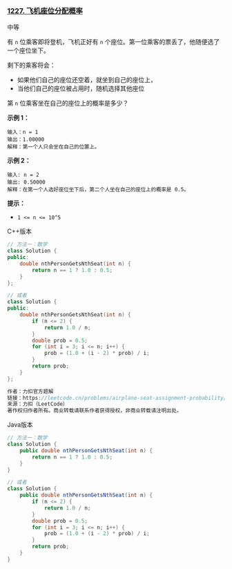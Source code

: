 ### [1227. 飞机座位分配概率](https://leetcode.cn/problems/airplane-seat-assignment-probability/)

中等

有 `n` 位乘客即将登机，飞机正好有 `n` 个座位。第一位乘客的票丢了，他随便选了一个座位坐下。

剩下的乘客将会：

- 如果他们自己的座位还空着，就坐到自己的座位上，
- 当他们自己的座位被占用时，随机选择其他座位

第 `n` 位乘客坐在自己的座位上的概率是多少？

**示例 1：**

```
输入：n = 1
输出：1.00000
解释：第一个人只会坐在自己的位置上。
```

**示例 2：**

```
输入: n = 2
输出: 0.50000
解释：在第一个人选好座位坐下后，第二个人坐在自己的座位上的概率是 0.5。
```

**提示：**

- `1 <= n <= 10^5`

C++版本

```c++
// 方法一：数学
class Solution {
public:
    double nthPersonGetsNthSeat(int n) {
        return n == 1 ? 1.0 : 0.5;
    }
};

// 或者
class Solution {
public:
    double nthPersonGetsNthSeat(int n) {
        if (n <= 2) {
            return 1.0 / n;
        }
        double prob = 0.5;
        for (int i = 3; i <= n; i++) {
            prob = (1.0 + (i - 2) * prob) / i;
        }
        return prob;
    }
};

作者：力扣官方题解
链接：https://leetcode.cn/problems/airplane-seat-assignment-probability/solutions/664495/fei-ji-zuo-wei-fen-pei-gai-lu-by-leetcod-gyw4/
来源：力扣（LeetCode）
著作权归作者所有。商业转载请联系作者获得授权，非商业转载请注明出处。
```

Java版本

```java
// 方法一：数学
class Solution {
    public double nthPersonGetsNthSeat(int n) {
        return n == 1 ? 1.0 : 0.5;
    }
}

// 或者
class Solution {
    public double nthPersonGetsNthSeat(int n) {
        if (n <= 2) {
            return 1.0 / n;
        }
        double prob = 0.5;
        for (int i = 3; i <= n; i++) {
            prob = (1.0 + (i - 2) * prob) / i;
        }
        return prob;
    }
}
```

